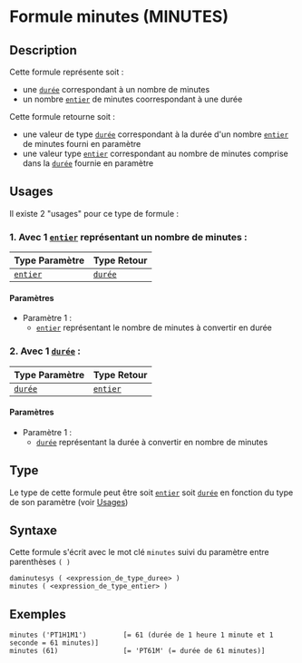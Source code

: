 # Formule minutes (MINUTES)
## Description
Cette formule représente soit :
- une [`durée`][valeur-de-retour] correspondant à un nombre de minutes
- un nombre [`entier`][valeur-de-retour] de minutes coorrespondant à une durée

Cette formule retourne soit :
- une valeur de type [`durée`][valeur-de-retour] correspondant à la durée d'un nombre [`entier`][valeur-de-retour] de minutes fourni en paramètre
- une valeur type [`entier`][valeur-de-retour] correspondant au nombre de minutes comprise dans la [`durée`][valeur-de-retour] fournie en paramètre

## Usages
Il existe 2 "usages" pour ce type de formule :

### 1. Avec 1 [`entier`][valeur-de-retour] représentant un nombre de minutes :

|Type Paramètre|Type Retour|
|--------------|-----------|
|[`entier`][valeur-de-retour]|[`durée`][valeur-de-retour]|

#### Paramètres
- Paramètre 1 :
    - [`entier`][valeur-de-retour] représentant le nombre de minutes à convertir en durée

### 2. Avec 1 [`durée`][valeur-de-retour] :

|Type Paramètre|Type Retour|
|--------------|-----------|
|[`durée`][valeur-de-retour]|[`entier`][valeur-de-retour]|

#### Paramètres
- Paramètre 1 :
    - [`durée`][valeur-de-retour] représentant la durée à convertir en nombre de minutes

## Type
Le type de cette formule peut être soit [`entier`][valeur-de-retour] soit [`durée`][valeur-de-retour] en fonction du type de son paramètre (voir [Usages](#usages))

## Syntaxe
Cette formule s'écrit avec le mot clé `minutes` suivi du paramètre entre parenthèses `( )`

    daminutesys ( <expression_de_type_duree> )
    minutes ( <expression_de_type_entier> )
    
## Exemples
    minutes ('PT1H1M1')         [= 61 (durée de 1 heure 1 minute et 1 seconde = 61 minutes)]
    minutes (61)                [= 'PT61M' (= durée de 61 minutes)]
    

[valeur-de-retour]: ../../lexique.md#valeur-de-retour

